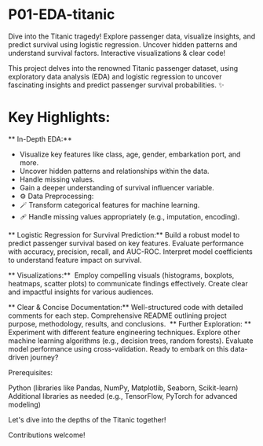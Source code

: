 # P01-EDA-titanic
Dive into the Titanic tragedy! Explore passenger data, visualize insights, and predict survival using logistic regression. Uncover hidden patterns and understand survival factors. Interactive visualizations &amp; clear code!

This project delves into the renowned Titanic passenger dataset, using exploratory data analysis (EDA) and logistic regression to uncover fascinating insights and predict passenger survival probabilities. ✨

# Key Highlights:

** In-Depth EDA:**
- Visualize key features like class, age, gender, embarkation port, and more.
- Uncover hidden patterns and relationships within the data.
- Handle missing values.
- Gain a deeper understanding of survival influencer variable.
- ⚙️ Data Preprocessing:
- 🪄 Transform categorical features for machine learning.
- 🩹 Handle missing values appropriately (e.g., imputation, encoding).

** Logistic Regression for Survival Prediction:**
Build a robust model to predict passenger survival based on key features.
Evaluate performance with accuracy, precision, recall, and AUC-ROC.
Interpret model coefficients to understand feature impact on survival.

** Visualizations:**
️ Employ compelling visuals (histograms, boxplots, heatmaps, scatter plots) to communicate findings effectively.
Create clear and impactful insights for various audiences.

** Clear & Concise Documentation:**
Well-structured code with detailed comments for each step.
Comprehensive README outlining project purpose, methodology, results, and conclusions.
️
** Further Exploration: **
Experiment with different feature engineering techniques.
Explore other machine learning algorithms (e.g., decision trees, random forests).
Evaluate model performance using cross-validation.
Ready to embark on this data-driven journey?

Prerequisites:

Python (libraries like Pandas, NumPy, Matplotlib, Seaborn, Scikit-learn)
Additional libraries as needed (e.g., TensorFlow, PyTorch for advanced modeling)

Let's dive into the depths of the Titanic together!

Contributions welcome!
